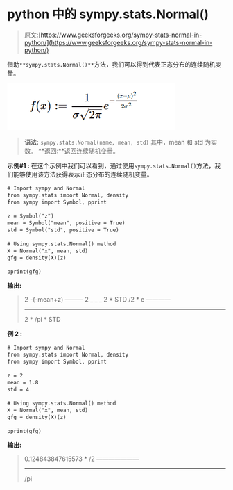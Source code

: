 # python 中的 sympy.stats.Normal()

> 原文:[https://www.geeksforgeeks.org/sympy-stats-normal-in-python/](https://www.geeksforgeeks.org/sympy-stats-normal-in-python/)

借助`**sympy.stats.Normal()**`方法，我们可以得到代表正态分布的连续随机变量。

![](img/902885d047ecc5c5fcfff5d1a09b7955.png)

> **语法:** `sympy.stats.Normal(name, mean, std)`
> 其中，mean 和 std 为实数。
> **返回:**返回连续随机变量。

**示例#1 :**
在这个示例中我们可以看到，通过使用`sympy.stats.Normal()`方法，我们能够使用该方法获得表示正态分布的连续随机变量。

```
# Import sympy and Normal
from sympy.stats import Normal, density
from sympy import Symbol, pprint

z = Symbol("z")
mean = Symbol("mean", positive = True)
std = Symbol("std", positive = True)

# Using sympy.stats.Normal() method
X = Normal("x", mean, std)
gfg = density(X)(z)

pprint(gfg)
```

**输出:**

> 2
> -(-mean+z)
> ———
> 2
> _ _ _ 2 * STD
> \/2 * e
> ————
> _ _ _ _
> 2 * \/pi * STD

**例 2 :**

```
# Import sympy and Normal
from sympy.stats import Normal, density
from sympy import Symbol, pprint

z = 2
mean = 1.8
std = 4

# Using sympy.stats.Normal() method
X = Normal("x", mean, std)
gfg = density(X)(z)

pprint(gfg)
```

**输出:**

> 0.124843847615573 * \/2
> ———————
> _ _ _ _
> \/pi